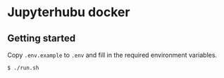 # Jupyterhubu docker


## Getting started

Copy `.env.example` to `.env` and fill in the required environment variables.

```bash
$ ./run.sh 
```